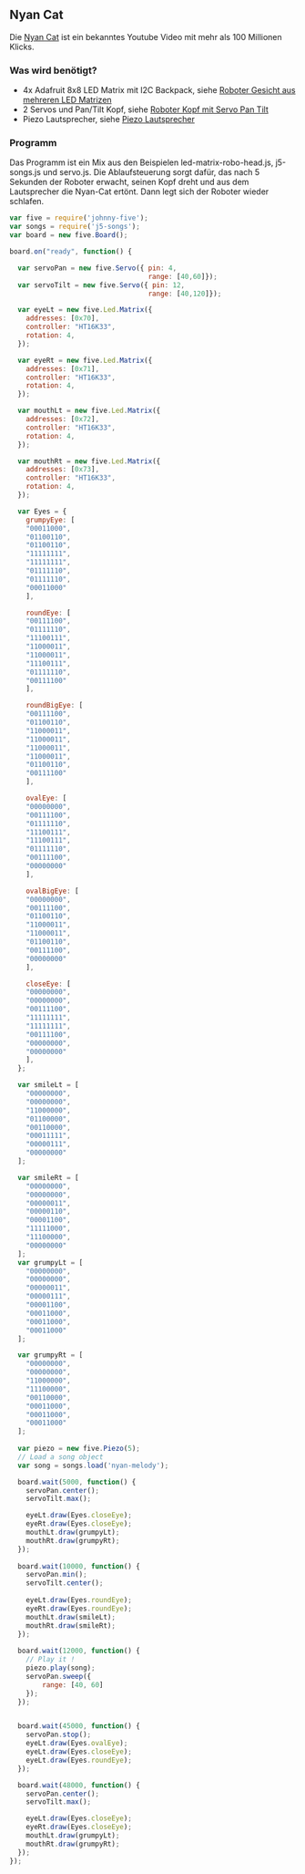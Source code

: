 ## Nyan Cat

Die [Nyan Cat](https://www.youtube.com/watch?v=QH2-TGUlwu4) ist ein bekanntes Youtube Video mit mehr als 100 Millionen Klicks. 


### Was wird benötigt?

* 4x Adafruit 8x8 LED Matrix mit I2C Backpack, siehe [Roboter Gesicht aus mehreren LED Matrizen](./multi-led-matrix)
* 2 Servos und Pan/Tilt Kopf, siehe [Roboter Kopf mit Servo Pan Tilt](./servo-pan-tilt)
* Piezo Lautsprecher, siehe [Piezo Lautsprecher](piezo)  

### Programm

Das Programm ist ein Mix aus den Beispielen led-matrix-robo-head.js, j5-songs.js und servo.js. Die Ablaufsteuerung sorgt dafür, das nach 5 Sekunden der Roboter erwacht, seinen Kopf dreht und aus dem Lautsprecher die Nyan-Cat ertönt.
Dann legt sich der Roboter wieder schlafen.

```javascript
var five = require('johnny-five');
var songs = require('j5-songs');
var board = new five.Board(); 

board.on("ready", function() {

  var servoPan = new five.Servo({ pin: 4,
                                  range: [40,60]});
  var servoTilt = new five.Servo({ pin: 12,
                                  range: [40,120]});

  var eyeLt = new five.Led.Matrix({
    addresses: [0x70],
    controller: "HT16K33",
    rotation: 4,
  });

  var eyeRt = new five.Led.Matrix({
    addresses: [0x71],
    controller: "HT16K33",
    rotation: 4,
  });

  var mouthLt = new five.Led.Matrix({
    addresses: [0x72],
    controller: "HT16K33",
    rotation: 4,
  });

  var mouthRt = new five.Led.Matrix({
    addresses: [0x73],
    controller: "HT16K33",
    rotation: 4,
  });

  var Eyes = {
    grumpyEye: [
    "00011000",
    "01100110",
    "01100110",
    "11111111",
    "11111111",
    "01111110",
    "01111110",
    "00011000"
    ],

    roundEye: [
    "00111100",
    "01111110",
    "11100111",
    "11000011",
    "11000011",
    "11100111",
    "01111110",
    "00111100"
    ],

    roundBigEye: [
    "00111100",
    "01100110",
    "11000011",
    "11000011",
    "11000011",
    "11000011",
    "01100110",
    "00111100"
    ],

    ovalEye: [
    "00000000",
    "00111100",
    "01111110",
    "11100111",
    "11100111",
    "01111110",
    "00111100",
    "00000000"
    ],

    ovalBigEye: [
    "00000000",
    "00111100",
    "01100110",
    "11000011",
    "11000011",
    "01100110",
    "00111100",
    "00000000"
    ],

    closeEye: [
    "00000000",
    "00000000",
    "00111100",
    "11111111",
    "11111111",
    "00111100",
    "00000000",
    "00000000"
    ],
  };

  var smileLt = [
    "00000000",
    "00000000",
    "11000000",
    "01100000",
    "00110000",
    "00011111",
    "00000111",
    "00000000"
  ];

  var smileRt = [
    "00000000",
    "00000000",
    "00000011",
    "00000110",
    "00001100",
    "11111000",
    "11100000",
    "00000000"
  ];
  var grumpyLt = [
    "00000000",
    "00000000",
    "00000011",
    "00000111",
    "00001100",
    "00011000",
    "00011000",
    "00011000"
  ];

  var grumpyRt = [
    "00000000",
    "00000000",
    "11000000",
    "11100000",
    "00110000",
    "00011000",
    "00011000",
    "00011000"
  ];
 
  var piezo = new five.Piezo(5); 
  // Load a song object 
  var song = songs.load('nyan-melody');

  board.wait(5000, function() {
    servoPan.center();
    servoTilt.max();

    eyeLt.draw(Eyes.closeEye);
    eyeRt.draw(Eyes.closeEye);
    mouthLt.draw(grumpyLt);
    mouthRt.draw(grumpyRt);
  });
 
  board.wait(10000, function() {
    servoPan.min();
    servoTilt.center();
  
    eyeLt.draw(Eyes.roundEye);
    eyeRt.draw(Eyes.roundEye);
    mouthLt.draw(smileLt);
    mouthRt.draw(smileRt);
  });
 
  board.wait(12000, function() {
    // Play it ! 
    piezo.play(song);
    servoPan.sweep({
        range: [40, 60]
    });
  });


  board.wait(45000, function() {
    servoPan.stop();
    eyeLt.draw(Eyes.ovalEye);
    eyeLt.draw(Eyes.closeEye);
    eyeLt.draw(Eyes.roundEye);
  });

  board.wait(48000, function() {
    servoPan.center();
    servoTilt.max();

    eyeLt.draw(Eyes.closeEye);
    eyeRt.draw(Eyes.closeEye);
    mouthLt.draw(grumpyLt);
    mouthRt.draw(grumpyRt);
  });
});
```

